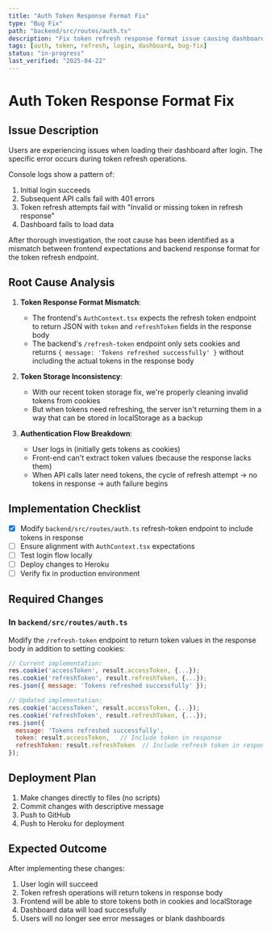 ```yaml
---
title: "Auth Token Response Format Fix"
type: "Bug Fix"
path: "backend/src/routes/auth.ts"
description: "Fix token refresh response format issue causing dashboard loading failures"
tags: [auth, token, refresh, login, dashboard, bug-fix]
status: "in-progress"
last_verified: "2025-04-22"
---
```


# Auth Token Response Format Fix

## Issue Description

Users are experiencing issues when loading their dashboard after login. The specific error occurs during token refresh operations.

Console logs show a pattern of:
1. Initial login succeeds
2. Subsequent API calls fail with 401 errors
3. Token refresh attempts fail with "Invalid or missing token in refresh response"
4. Dashboard fails to load data

After thorough investigation, the root cause has been identified as a mismatch between frontend expectations and backend response format for the token refresh endpoint.

## Root Cause Analysis

1. **Token Response Format Mismatch**:
   - The frontend's `AuthContext.tsx` expects the refresh token endpoint to return JSON with `token` and `refreshToken` fields in the response body
   - The backend's `/refresh-token` endpoint only sets cookies and returns `{ message: 'Tokens refreshed successfully' }` without including the actual tokens in the response body

2. **Token Storage Inconsistency**:
   - With our recent token storage fix, we're properly cleaning invalid tokens from cookies
   - But when tokens need refreshing, the server isn't returning them in a way that can be stored in localStorage as a backup

3. **Authentication Flow Breakdown**:
   - User logs in (initially gets tokens as cookies)
   - Front-end can't extract token values (because the response lacks them)
   - When API calls later need tokens, the cycle of refresh attempt → no tokens in response → auth failure begins

## Implementation Checklist

- [x] Modify `backend/src/routes/auth.ts` refresh-token endpoint to include tokens in response
- [ ] Ensure alignment with `AuthContext.tsx` expectations
- [ ] Test login flow locally
- [ ] Deploy changes to Heroku
- [ ] Verify fix in production environment

## Required Changes

### In `backend/src/routes/auth.ts`

Modify the `/refresh-token` endpoint to return token values in the response body in addition to setting cookies:

```javascript
// Current implementation:
res.cookie('accessToken', result.accessToken, {...});
res.cookie('refreshToken', result.refreshToken, {...});
res.json({ message: 'Tokens refreshed successfully' });

// Updated implementation:
res.cookie('accessToken', result.accessToken, {...});
res.cookie('refreshToken', result.refreshToken, {...});
res.json({ 
  message: 'Tokens refreshed successfully',
  token: result.accessToken,   // Include token in response
  refreshToken: result.refreshToken  // Include refresh token in response
});
```

## Deployment Plan

1. Make changes directly to files (no scripts)
2. Commit changes with descriptive message
3. Push to GitHub
4. Push to Heroku for deployment

## Expected Outcome

After implementing these changes:
1. User login will succeed
2. Token refresh operations will return tokens in response body
3. Frontend will be able to store tokens both in cookies and localStorage
4. Dashboard data will load successfully
5. Users will no longer see error messages or blank dashboards